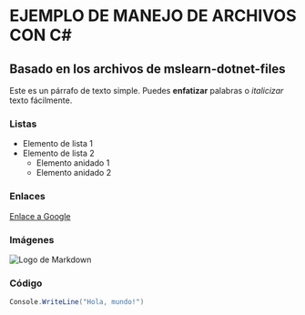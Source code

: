 # EJEMPLO DE MANEJO DE ARCHIVOS CON C#

## Basado en los archivos de mslearn-dotnet-files

Este es un párrafo de texto simple. Puedes **enfatizar** palabras o *italicizar* texto fácilmente.

### Listas

- Elemento de lista 1
- Elemento de lista 2
  - Elemento anidado 1
  - Elemento anidado 2

### Enlaces

[Enlace a Google](https://www.google.com)

### Imágenes

![Logo de Markdown](https://markdown-here.com/img/icon256.png)

### Código

```C#
Console.WriteLine("Hola, mundo!")
